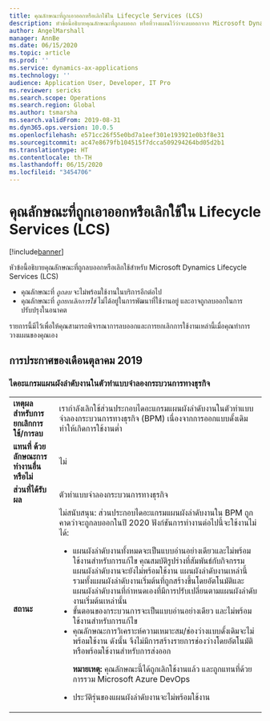 ```yaml
---
title: คุณลักษณะที่ถูกเอาออกหรือเลิกใช้ใน Lifecycle Services (LCS)
description: หัวข้อนี้อธิบายคุณลักษณะที่ถูกลบออก หรือที่วางแผนไว้ว่าจะลบออกจาก Microsoft Dynamics Lifecycle Services (LCS)
author: AngelMarshall
manager: AnnBe
ms.date: 06/15/2020
ms.topic: article
ms.prod: ''
ms.service: dynamics-ax-applications
ms.technology: ''
audience: Application User, Developer, IT Pro
ms.reviewer: sericks
ms.search.scope: Operations
ms.search.region: Global
ms.author: tsmarsha
ms.search.validFrom: 2019-08-31
ms.dyn365.ops.version: 10.0.5
ms.openlocfilehash: e571cc26f55e0bd7a1eef301e193921e0b3f8e31
ms.sourcegitcommit: ac47e8679fb104515f7dcca509294264bd05d2b1
ms.translationtype: HT
ms.contentlocale: th-TH
ms.lasthandoff: 06/15/2020
ms.locfileid: "3454706"
---
```

# <a name="removed-or-deprecated-features-in-lifecycle-services-lcs"></a>คุณลักษณะที่ถูกเอาออกหรือเลิกใช้ใน Lifecycle Services (LCS)

[!include[banner](../includes/banner.md)]

หัวข้อนี้อธิบายคุณลักษณะที่ถูกลบออกหรือเลิกใช้สำหรับ Microsoft Dynamics Lifecycle Services (LCS)

- คุณลักษณะที่ *ถูกลบ* จะไม่พร้อมใช้งานในบริการอีกต่อไป
- คุณลักษณะที่ *ถูกยกเลิกการใช้* ไม่ได้อยู่ในการพัฒนาที่ใช้งานอยู่ และอาจถูกลบออกในการปรับปรุงในอนาคต

รายการนี้มีไว้เพื่อให้คุณสามารถพิจารณาการลบออกและการยกเลิกการใช้งานเหล่านี้เมื่อคุณทำการวางแผนของคุณเอง

## <a name="october-2019-announcements"></a>การประกาศของเดือนตุลาคม 2019

### <a name="flowchart-diagrams-in-business-process-modeler"></a>ไดอะแกรมแผนผังลำดับงานในตัวทำแบบจำลองกระบวนการทางธุรกิจ

<table>
<tbody>
<tr>
<td><strong>เหตุผลสำหรับการยกเลิกการใช้/การลบ</strong></td>
<td>เรากำลังเลิกใช้ส่วนประกอบไดอะแกรมแผนผังลำดับงานในตัวทำแบบจำลองกระบวนการทางธุรกิจ (BPM) เนื่องจากการออกแบบดั้งเดิมทำให้เกิดการใช้งานต่ำ</td>
</tr>
<tr>
<td><strong>แทนที่ ด้วยลักษณะการทำงานอื่นหรือไม่</strong></td>
<td>ไม่</td>
</tr>
<tr>
<td><strong>ส่วนที่ได้รับผล</strong></td>
<td>ตัวทำแบบจำลองกระบวนการทางธุรกิจ</td>
</tr>
<tr>
<td><strong>สถานะ</strong></td>
<td>ไม่สนับสนุน: ส่วนประกอบไดอะแกรมแผนผังลำดับงานใน BPM ถูกคาดว่าจะถูกลบออกในปี 2020 ฟังก์ชันการทำงานต่อไปนี้จะใช้งานไม่ได้:
<ul>
<li>แผนผังลำดับงานทั้งหมดจะเป็นแบบอ่านอย่างเดียวและไม่พร้อมใช้งานสำหรับการแก้ไข คุณสมบัติรูปร่างที่สัมพันธ์กับกิจกรรมแผนผังลำดับงานจะยังไม่พร้อมใช้งาน แผนผังลำดับงานเหล่านี้รวมทั้งแผนผังลำดับงานเริ่มต้นที่ถูกสร้างขึ้นโดยอัตโนมัติและแผนผังลำดับงานที่กำหนดเองที่มีการปรับเปลี่ยนตามแผนผังลำดับงานเริ่มต้นเหล่านั้น</li>
<li>ขั้นตอนของกระบวนการจะเป็นแบบอ่านอย่างเดียว และไม่พร้อมใช้งานสำหรับการแก้ไข</li>     
<li>คุณลักษณะการวิเคราะห์ความเหมาะสม/ช่องว่างแบบดั้งเดิมจะไม่พร้อมใช้งาน ดังนั้น จึงไม่มีการสร้างรายการช่องว่างโดยอัตโนมัติหรือพร้อมใช้งานสำหรับการส่งออก
<p><strong>หมายเหตุ:</strong> คุณลักษณะนี้ได้ถูกเลิกใช้งานแล้ว และถูกแทนที่ด้วยการรวม Microsoft Azure DevOps</p>
</li>
<li>ประวัติรุ่นของแผนผังลำดับงานจะไม่พร้อมใช้งาน</li>
</ul>
</td>
</tr>
</tbody>
</table>
